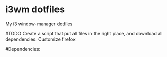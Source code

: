 # i3wm dotfiles
  My i3 window-manager dotfiles

#TODO
Create a script that put all files in the right place, and download all dependencies.
Customize firefox

#Dependencies: 

